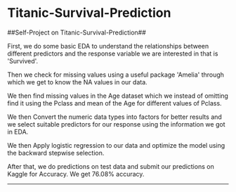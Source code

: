 # Titanic-Survival-Prediction
##Self-Project on Titanic-Survival-Prediction##

First, we do some basic EDA to understand the relationships between different predictors and the
 response variable we are interested in that is 'Survived'.

Then we check for missing values using a useful package 'Amelia' through which we get to know
the NA values in our data.

We then find missing values in the Age dataset which we instead of omitting find it using the 
Pclass and mean of the Age for different values of Pclass. 

We then Convert the numeric data types into factors for better results and we select suitable 
predictors for our response using the information we got in EDA.

We then Apply logistic regression to our data and optimize the model using the backward
stepwise selection.

After that, we do predictions on test data and submit our predictions on Kaggle for Accuracy.
We get 76.08% accuracy.

-------------------------------------------------------------------------------------------------